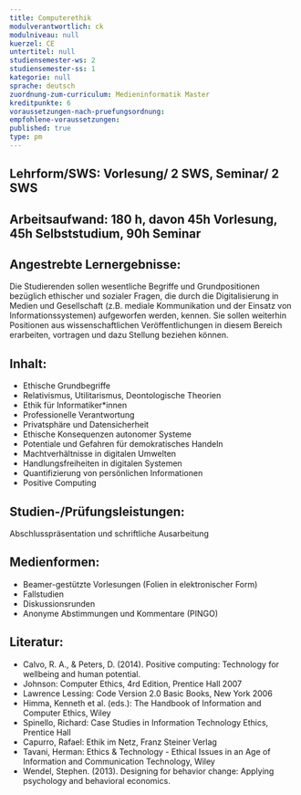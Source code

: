 ```yaml
---
title: Computerethik
modulverantwortlich: ck
modulniveau: null
kuerzel: CE
untertitel: null
studiensemester-ws: 2
studiensemester-ss: 1
kategorie: null
sprache: deutsch
zuordnung-zum-curriculum: Medieninformatik Master
kreditpunkte: 6
voraussetzungen-nach-pruefungsordnung:
empfohlene-voraussetzungen: 
published: true
type: pm
---
```


## Lehrform/SWS: Vorlesung/ 2 SWS, Seminar/ 2 SWS


## Arbeitsaufwand: 180 h, davon 45h Vorlesung, 45h Selbststudium, 90h Seminar 


## Angestrebte Lernergebnisse:
Die Studierenden sollen wesentliche Begriffe und Grundpositionen bezüglich ethischer und sozialer Fragen, die durch die Digitalisierung in Medien und Gesellschaft (z.B. mediale Kommunikation und der Einsatz von Informationssystemen) aufgeworfen werden, kennen. Sie sollen weiterhin Positionen aus wissenschaftlichen Veröffentlichungen in diesem Bereich erarbeiten, vortragen und dazu Stellung beziehen können.

## Inhalt:
-	Ethische Grundbegriffe 
-	Relativismus, Utilitarismus, Deontologische Theorien
-	Ethik für Informatiker*innen
-	Professionelle Verantwortung
-	Privatsphäre und Datensicherheit
-	Ethische Konsequenzen autonomer Systeme 
-	Potentiale und Gefahren für demokratisches Handeln
-	Machtverhältnisse in digitalen Umwelten
-	Handlungsfreiheiten in digitalen Systemen
-	Quantifizierung von persönlichen Informationen
-	Positive Computing

 
## Studien-/Prüfungsleistungen:
Abschlusspräsentation und schriftliche Ausarbeitung

## Medienformen:
-	Beamer-gestützte Vorlesungen (Folien in elektronischer Form)
-	Fallstudien
-	Diskussionsrunden
-	Anonyme Abstimmungen und Kommentare (PINGO)



## Literatur:
-	Calvo, R. A., & Peters, D. (2014). Positive computing: Technology for wellbeing and human potential. 
- Johnson: Computer Ethics, 4rd Edition, Prentice Hall 2007
-	Lawrence Lessing: Code Version 2.0 Basic Books, New York 2006
-	Himma, Kenneth et al. (eds.): The Handbook of Information and Computer Ethics, Wiley 
-	Spinello, Richard: Case Studies in Information Technology Ethics, Prentice Hall
-	Capurro, Rafael: Ethik im Netz, Franz Steiner Verlag
-	Tavani, Herman: Ethics & Technology - Ethical Issues in an Age of Information and Communication Technology, Wiley
-	Wendel, Stephen. (2013). Designing for behavior change: Applying psychology and behavioral economics.


